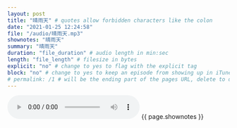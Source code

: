 ```yaml
---
layout: post
title: "晴雨天" # quotes allow forbidden characters like the colon
date: "2021-01-25 12:24:58"
file: "/audio/晴雨天.mp3"
shownotes: "晴雨天"
summary: "晴雨天"
duration: "file_duration" # audio length in min:sec
length: "file_length" # filesize in bytes
explicit: "no" # change to yes to flag with the explicit tag
block: "no" # change to yes to keep an episode from showing up in iTunes
# permalink: /1 # will be the ending part of the pages URL, delete to default to the title
---
```


<audio controls>
<source src="{{site.url}}{{site.baseurl}}{{ page.file }}" type="audio/x-mp3">
Your browser does not support the audio element.
</audio>
{{ page.shownotes }}
